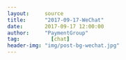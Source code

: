 ```yaml
---
layout:     source 
title:      "2017-09-17-WeChat"
date:       2017-09-17 12:00:00
author:     "PaymentGroup"
tag:		  [chat]
header-img: "img/post-bg-wechat.jpg"
---
```

